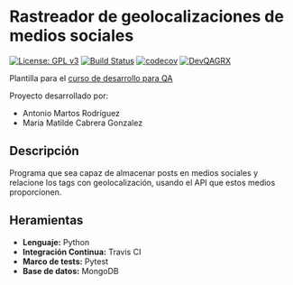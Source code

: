 # Rastreador de geolocalizaciones de medios sociales
[![License: GPL v3](https://img.shields.io/badge/License-GPLv3-blue.svg)](https://www.gnu.org/licenses/gpl-3.0) [![Build Status](https://travis-ci.com/mati3/CursoTDD-GeolocalizadorSocial.svg?branch=master)](https://travis-ci.com/mati3/CursoTDD-GeolocalizadorSocial)
[![codecov](https://codecov.io/gh/mati3/CursoTDD-GeolocalizadorSocial/branch/master/graph/badge.svg)](https://codecov.io/gh/mati3/CursoTDD-GeolocalizadorSocial)
[![DevQAGRX](https://img.shields.io/badge/DevQAGRX-blueviolet?style=for-the-badge&logo=Git)](https://github.com/JJ/curso-tdd)

Plantilla para el [curso de desarrollo para QA](https://jj.github.io/curso-tdd)

Proyecto desarrollado por:

- Antonio Martos Rodríguez
- Maria Matilde Cabrera Gonzalez

## Descripción

Programa que sea capaz de almacenar posts en medios sociales y relacione los tags con geolocalización, usando el API que estos medios proporcionen.

## Heramientas

- **Lenguaje:** Python
- **Integración Continua:** Travis CI
- **Marco de tests:** Pytest
- **Base de datos:** MongoDB
